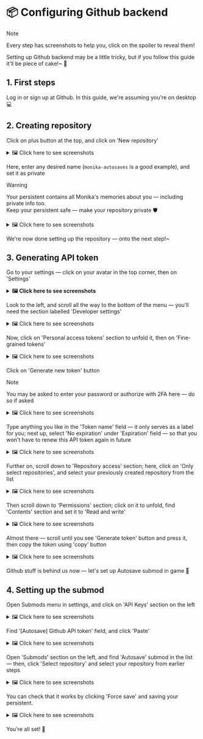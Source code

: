 # 📦 Configuring Github backend

> [!NOTE]
> Every step has screenshots to help you, click on the spoiler to reveal them!

Setting up Github backend may be a little tricky, but if you follow this guide it'll be
piece of cake!~ 🍰

## 1. First steps

Log in or sign up at Github. In this guide, we're assuming you're on desktop 💻

## 2. Creating repository

Click on plus button at the top, and click on 'New repository'

<details>
<summary>🖼️ Click here to see screenshots</summary>
<table><tr><td>

![Screenshot 1](../doc/ghsetup_repo_1.png)
![Screenshot 2](../doc/ghsetup_repo_2.png)

</td></tr></table>
</details>

Here, enter any desired name (`monika-autosaves` is a good example), and set it as private

> [!WARNING]
> Your persistent contains all Monika's memories about you &mdash; including private info too.<br>
> Keep your persistent safe &mdash; make your repository private 🛡️

<details>
<summary>🖼️ Click here to see screenshots</summary>
<table><tr><td>

![Screenshot 1](../doc/ghsetup_repo_3.png)

</td></tr></table>
</details>

We're now done setting up the repository &mdash; onto the next step!~

## 3. Generating API token

Go to your settings &mdash; click on your avatar in the top corner, then on 'Settings'

<details>
<summary><b>🖼️ Click here to see screenshots</b></summary>
<table><tr><td>

![Screenshot 1](../doc/ghsetup_token_1.png)
![Screenshot 2](../doc/ghsetup_token_2.png)

</td></tr></table>
</details>

Look to the left, and scroll all the way to the bottom of the menu &mdash; you'll need
the section labelled 'Developer settings'

<details>
<summary>🖼️ Click here to see screenshots</summary>
<table><tr><td>

![Screenshot 1](../doc/ghsetup_token_3.png)

</td></tr></table>
</details>

Now, click on 'Personal access tokens' section to unfold it, then on 'Fine-grained tokens'

<details>
<summary>🖼️ Click here to see screenshots</summary>
<table><tr><td>

![Screenshot 1](../doc/ghsetup_token_4.png)
![Screenshot 2](../doc/ghsetup_token_5.png)

</td></tr></table>
</details>

Click on 'Generate new token' button

> [!NOTE]
> You may be asked to enter your password or authorize with 2FA here &mdash; do so if asked

<details>
<summary>🖼️ Click here to see screenshots</summary>
<table><tr><td>

![Screenshot 1](../doc/ghsetup_token_6.png)

</td></tr></table>
</details>

Type anything you like in the 'Token name' field &mdash; it only serves as a label for you;
next up, select 'No expiration' under 'Expiration' field &mdash; so that you won't have to
renew this API token again in future

<details>
<summary>🖼️ Click here to see screenshots</summary>
<table><tr><td>

![Screenshot 1](../doc/ghsetup_token_7.png)

</td></tr></table>
</details>

Further on, scroll down to 'Repository access' section; here, click on 'Only select repositories', and select your previously created repository from the list

<details>
<summary>🖼️ Click here to see screenshots</summary>
<table><tr><td>

![Screenshot 1](../doc/ghsetup_token_8.png)
![Screenshot 2](../doc/ghsetup_token_9.png)

</td></tr></table>
</details>

Then scroll down to 'Permissions' section; click on it to unfold, find
'Contents' section and set it to 'Read and write'

<details>
<summary>🖼️ Click here to see screenshots</summary>
<table><tr><td>

![Screenshot 1](../doc/ghsetup_token_10.png)
![Screenshot 2](../doc/ghsetup_token_11.png)
![Screenshot 3](../doc/ghsetup_token_12.png)

</td></tr></table>
</details>

Almost there &mdash; scroll until you see 'Generate token' button and press it, then copy the token using 'copy' button

<details>
<summary>🖼️ Click here to see screenshots</summary>
<table><tr><td>

![Screenshot 1](../doc/ghsetup_token_13.png)
![Screenshot 2](../doc/ghsetup_token_14.png)

</td></tr></table>
</details>

Github stuff is behind us now &mdash; let's set up Autosave submod in game 🎉

## 4. Setting up the submod

Open Submods menu in settings, and click on 'API Keys' section on the left

<details>
<summary>🖼️ Click here to see screenshots</summary>
<table><tr><td>

![Screenshot 1](../doc/ghsetup_mas_1.png)

</td></tr></table>
</details>

Find '\[Autosave\] Github API token' field, and click 'Paste'

<details>
<summary>🖼️ Click here to see screenshots</summary>
<table><tr><td>

![Screenshot 1](../doc/ghsetup_mas_2.png)
![Screenshot 1](../doc/ghsetup_mas_3.png)

</td></tr></table>
</details>

Open 'Submods' section on the left, and find 'Autosave' submod in the list &mdash; then, click 'Select repository' and select your repository from earlier steps
<details>
<summary>🖼️ Click here to see screenshots</summary>
<table><tr><td>

![Screenshot 1](../doc/ghsetup_mas_4.png)
![Screenshot 2](../doc/ghsetup_mas_5.png)

</td></tr></table>
</details>

You can check that it works by clicking 'Force save'
and saving your persistent.

<details>
<summary>🖼️ Click here to see screenshots</summary>
<table><tr><td>

![Screenshot 1](../doc/ghsetup_mas_6.png)
![Screenshot 2](../doc/ghsetup_mas_7.png)

</td></tr></table>
</details>

You're all set! 🥳
